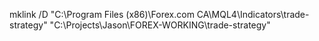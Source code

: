 mklink /D "C:\Program Files (x86)\Forex.com CA\MQL4\Indicators\trade-strategy" "C:\Projects\Jason\FOREX-WORKING\trade-strategy"